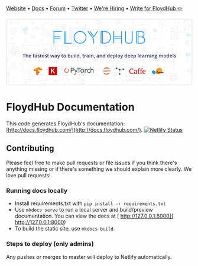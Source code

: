 [Website](https://www.floydhub.com) • [Docs](https://docs.floydhub.com) • [Forum](https://forum.floydhub.com) • [Twitter](https://twitter.com/floydhub_) • [We're Hiring](https://angel.co/floydhub) • [Write for FloydHub ✏️](https://blog.floydhub.com/write-for-floydhub)

[![FloydHub Logo](https://github.com/floydhub/static/blob/master/Group.png)](https://www.floydhub.com)

# FloydHub Documentation
This code generates FloydHub's documentation: [http://docs.floydhub.com/](http://docs.floydhub.com/).
[![Netlify Status](https://api.netlify.com/api/v1/badges/6da180d6-ff32-42ea-8024-56258927e9cd/deploy-status)](https://app.netlify.com/sites/floydhub-docs/deploys)

## Contributing
Please feel free to make pull requests or file issues if you think there's anything missing or if there's something we should explain more clearly. We love pull requests!

### Running docs locally
* Install requirements.txt with `pip install -r requirements.txt`
* Use `mkdocs serve` to run a local server and build/preview documentation. You can view the docs at [ http://127.0.0.1:8000]( http://127.0.0.1:8000)
* To build the static site, use `mkdocs build`.

### Steps to deploy (only admins)
Any pushes or merges to master will deploy to Netlify automatically.
